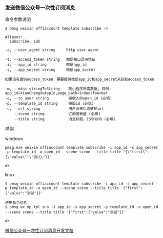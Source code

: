 ### 发送微信公众号一次性订阅消息

命令参数说明

```text
$ pmsg weixin offiaccount template subscribe -h

Aliases:
  subscribe, sub

-a, --user_agent string     http user agent

-t, --access_token string   微信接口调用凭证
-i, --app_id string         微信app_id
-s, --app_secret string     微信app_secret

如果没有提供access_token，需要提供微信app_id和app_secret来获取access_token

-m, --mini stringToString    跳小程序所需数据, 样例: app_id=XiaoChengXuAppId,page_path=index?foo=bar
-o, --to_user string         接收人的open_id (必填)
-p, --template_id string     模版id (必填)
-u, --url string             用户点击后跳转的url
    --scene string           订阅场景值 (必填)
    --title string           消息标题，15字以内 (必填)

```

样例

windows

```shell
pmsg.exe weixin offiaccount template subscribe -i app_id -s app_secret -p template_id -o open_id --scene scene --title title "{\"first\":{\"value\":\"测试\"}}"

ok
```

linux

```shell
$ pmsg weixin offiaccount template subscribe -i app_id -s app_secret -p template_id -o open_id --scene scene --title title '{"first":{"value":"测试"}}'

使用命令别名
$ pmsg wx mp tpl sub -i app_id -s app_secret -p template_id -o open_id --scene scene --title title '{"first":{"value":"测试"}}'

ok
```

[微信公众号一次性订阅消息开发文档](https://developers.weixin.qq.com/doc/offiaccount/Message_Management/One-time_subscription_info.html)
